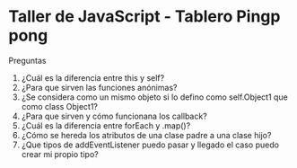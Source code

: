 # Taller de JavaScript - Tablero Pingp pong


Preguntas

1. ¿Cuál es la diferencia entre this y self?
2. ¿Para que sirven las funciones anónimas?
3. ¿Se considera como un mismo objeto si lo defino como self.Object1 que como class Object1?
4. ¿Para que sirven y cómo funcionana los callback?
5. ¿Cuál es la diferencia entre forEach y .map()?
6. ¿Cómo se hereda los atributos de una clase padre a una clase hijo?
7. ¿Que tipos de addEventListener puedo pasar y llegado el caso puedo crear mi propio tipo?